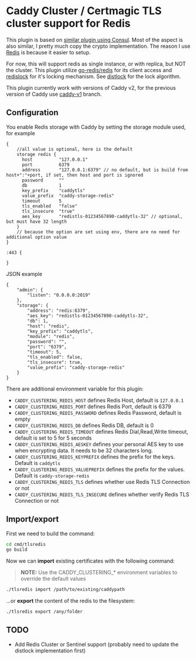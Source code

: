 # Caddy Cluster / Certmagic TLS cluster support for Redis

This plugin is based on [similar plugin using Consul](https://github.com/pteich/caddy-tlsconsul/).
Most of the aspect is also similar, I pretty much copy the crypto implementation.
The reason I use [Redis](https://redis.io/) is because it easier to setup.

For now, this will support redis as single instance, or with replica, but NOT the cluster.
This plugin utilize [go-redis/redis](https://github.com/go-redis/redis) for its client access and [redislock](https://github.com/bsm/redislock)
for it's locking mechanism. See [distlock](https://redis.io/topics/distlock) for the lock algorithm.

This plugin currently work with versions of Caddy v2, for the previous version of Caddy use [caddy-v1](https://github.com/gamalan/caddy-tlsredis/tree/caddy-v1) branch.

## Configuration
You enable Redis storage with Caddy by setting the storage module used, for example
```
{
	//all value is optional, here is the default
	storage redis {
	  host          "127.0.0.1"
	  port          6379
	  address       "127.0.0.1:6379" // no default, but is build from host+":"+port, if set, then host and port is ignored
	  password      ""
	  db            1
	  key_prefix    "caddytls"
	  value_prefix  "caddy-storage-redis"
	  timeout       5
	  tls_enabled   "false"
	  tls_insecure  "true"
	  aes_key       "redistls-01234567890-caddytls-32" // optional, but must have 32 length
	}
	// because the option are set using env, there are no need for additional option value
}

:443 {

}
```

JSON example
```
{
	"admin": {
		"listen": "0.0.0.0:2019"
	},
	"storage": {
		"address": "redis:6379",
		"aes_key": "redistls-01234567890-caddytls-32",
		"db": 1,
		"host": "redis",
		"key_prefix": "caddytls",
		"module": "redis",
		"password": "",
		"port": "6379",
		"timeout": 5,
		"tls_enabled": false,
		"tls_insecure": true,
		"value_prefix": "caddy-storage-redis"
	}
}
```
There are additional environment variable for this plugin:
- `CADDY_CLUSTERING_REDIS_HOST` defines Redis Host, default is `127.0.0.1`
- `CADDY_CLUSTERING_REDIS_PORT` defines Redis Port, default is 6379
- `CADDY_CLUSTERING_REDIS_PASSWORD` defines Redis Password, default is empty
- `CADDY_CLUSTERING_REDIS_DB` defines Redis DB, default is 0
- `CADDY_CLUSTERING_REDIS_TIMEOUT` defines Redis Dial,Read,Write timeout, default is set to 5 for 5 seconds
- `CADDY_CLUSTERING_REDIS_AESKEY` defines your personal AES key to use when encrypting data. It needs to be 32 characters long.
- `CADDY_CLUSTERING_REDIS_KEYPREFIX` defines the prefix for the keys. Default is `caddytls`
- `CADDY_CLUSTERING_REDIS_VALUEPREFIX` defines the prefix for the values. Default is `caddy-storage-redis`
- `CADDY_CLUSTERING_REDIS_TLS` defines whether use Redis TLS Connection or not
- `CADDY_CLUSTERING_REDIS_TLS_INSECURE` defines whether verify Redis TLS Connection or not

## Import/export

First we need to build the command:
```bash
cd cmd/tlsredis
go build
```

Now we can **import** existing certificates with the following command:

> **NOTE:** Use the CADDY_CLUSTERING_* environment variables to override the default values

```sh
./tlsredis import /path/to/existing/caddypath
```

...or **export** the content of the redis to the filesystem:

```sh
./tlsredis export /any/folder
```


## TODO

- Add Redis Cluster or Sentinel support (probably need to update the distlock implementation first)
